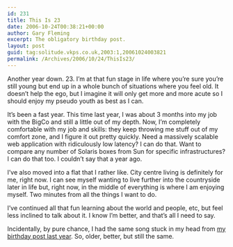 ```yaml
---
id: 231
title: This Is 23
date: 2006-10-24T00:38:21+00:00
author: Gary Fleming
excerpt: The obligatory birthday post.
layout: post
guid: tag:solitude.vkps.co.uk,2003:1,20061024003821
permalink: /Archives/2006/10/24/ThisIs23/
---
```

Another year down. 23. I&#8217;m at that fun stage in life where you&#8217;re sure you&#8217;re still young but end up in a whole bunch of situations where you feel old. It doesn&#8217;t help the ego, but I imagine it will only get more and more acute so I should enjoy my pseudo youth as best as I can.

It&#8217;s been a fast year. This time last year, I was about 3 months into my job with the BigCo and still a little out of my depth. Now, I&#8217;m completely comfortable with my job and skills: they keep throwing me stuff out of my comfort zone, and I figure it out pretty quickly. Need a massively scalable web application with ridiculously low latency? I can do that. Want to compare any number of Solaris boxes from Sun for specific infrastructures? I can do that too. I couldn&#8217;t say that a year ago.

I&#8217;ve also moved into a flat that I rather like. City centre living is definitely for me, right now. I can see myself wanting to live further into the countryside later in life but, right now, in the middle of everything is where I am enjoying myself. Two minutes from all the things I want to do.

I&#8217;ve continued all that fun learning about the world and people, etc, but feel less inclined to talk about it. I know I&#8217;m better, and that&#8217;s all I need to say.

Incidentally, by pure chance, I had the same song stuck in my head from [my birthday post last year](/Archives/2005/10/24/AnotherYearGone). So, older, better, but still the same.